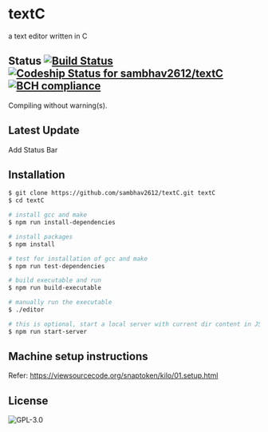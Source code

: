 # textC
a text editor written in C

## Status [![Build Status](https://travis-ci.org/sambhav2612/textC.svg?branch=master)](https://travis-ci.org/sambhav2612/textC) [ ![Codeship Status for sambhav2612/textC](https://app.codeship.com/projects/dd04a380-f7c1-0135-594b-7af7195f2991/status?branch=master)](https://app.codeship.com/projects/277969) [![BCH compliance](https://bettercodehub.com/edge/badge/sambhav2612/textC?branch=master)](https://bettercodehub.com/)
Compiling without warning(s).

## Latest Update
Add Status Bar

## Installation
```bash
$ git clone https://github.com/sambhav2612/textC.git textC
$ cd textC

# install gcc and make
$ npm run install-dependencies

# install packages
$ npm install

# test for installation of gcc and make
$ npm run test-dependencies

# build executable and run
$ npm run build-executable

# manually run the executable
$ ./editor

# this is optional, start a local server with current dir content in JSON format served online
$ npm run start-server
```

## Machine setup instructions
Refer: https://viewsourcecode.org/snaptoken/kilo/01.setup.html

## License
![GPL-3.0](http://200billionscandal.typepad.com/.a/6a00d83451da3169e20147e36f3e4a970b-800wi)